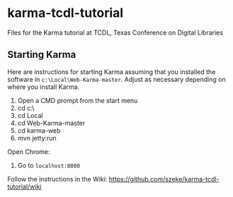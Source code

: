 # karma-tcdl-tutorial
Files for the Karma tutorial at TCDL, Texas Conference on Digital Libraries

## Starting Karma

Here are instructions for starting Karma assuming that you installed the software in `c:\Local\Web-Karma-master`. Adjust as necessary depending on where you install Karma.

1. Open a CMD prompt from the start menu
2. cd c:\
3. cd Local
4. cd Web-Karma-master
5. cd karma-web
6. mvn jetty:run

Open Chrome:

1. Go to `localhost:8080`

Follow the instructions in the Wiki: https://github.com/szeke/karma-tcdl-tutorial/wiki
